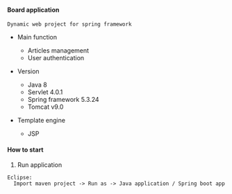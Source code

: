 #### Board application
```
Dynamic web project for spring framework
```

+ Main function
  + Articles management
  + User authentication

+ Version
  + Java 8
  + Servlet 4.0.1
  + Spring framework 5.3.24
  + Tomcat v9.0
  
+ Template engine
  + JSP

#### How to start

1. Run application
```
Eclipse:
  Import maven project -> Run as -> Java application / Spring boot app
```